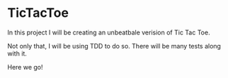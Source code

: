 # TicTacToe
In this project I will be creating an unbeatbale verision of Tic Tac Toe. 

Not only that, I will be using TDD to do so. There will be many tests along with it. 

Here we go!
